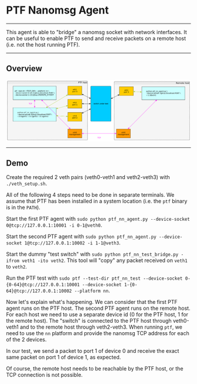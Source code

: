 # PTF Nanomsg Agent

---

This agent is able to "bridge" a nanomsg socket with network interfaces. It can
be useful to enable PTF to send and receive packets on a remote host (i.e. not
the host running PTF).

---

## Overview

![PTF nanomsg overview](resources/ptf_nn.png)

---

## Demo

Create the required 2 veth pairs (veth0-veth1 and veth2-veth3) with
`./veth_setup.sh`.

All of the following 4 steps need to be done in separate terminals. We assume
that PTF has been installed in a system location (i.e. the `ptf` binary is in
the `PATH`).

Start the first PTF agent with `sudo python ptf_nn_agent.py --device-socket
0@tcp://127.0.0.1:10001 -i 0-1@veth0`.

Start the second PTF agent with `sudo python ptf_nn_agent.py --device-socket
1@tcp://127.0.0.1:10002 -i 1-1@veth3`.

Start the dummy "test switch" with `sudo python ptf_nn_test_bridge.py -ifrom
veth1 -ito veth2`. This tool will "copy" any packet received on `veth1` to
`veth2`.

Run the PTF test with `sudo ptf --test-dir ptf_nn_test --device-socket
0-{0-64}@tcp://127.0.0.1:10001 --device-socket 1-{0-64}@tcp://127.0.0.1:10002
--platform nn`.

Now let's explain what's happening. We can consider that the first PTF agent
runs on the PTF host. The second PTF agent runs on the remote host. For each
host we need to use a separate device id (0 for the PTF host, 1 for the remote
host). The "switch" is connected to the PTF host through veth0-veth1 and to the
remote host through veth2-veth3. When running `ptf`, we need to use the `nn`
platform and provide the nanomsg TCP address for each of the 2 devices.

In our test, we send a packet to port 1 of device 0 and receive the exact same
packet on port 1 of device 1, as expected.

Of course, the remote host needs to be reachable by the PTF host, or the TCP
connection is not possible.
